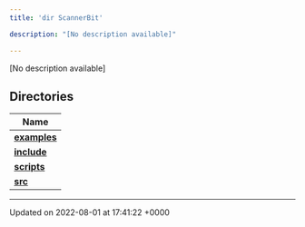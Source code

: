 ```yaml
---
title: 'dir ScannerBit'

description: "[No description available]"

---
```







[No description available]

## Directories

| Name           |
| -------------- |
| **[examples](/documentation/code/gambit_sphinx/files/dir_bbbfd0702f0dc7aacadf18c210711818/#dir-examples)**  |
| **[include](/documentation/code/gambit_sphinx/files/dir_05fbb9f424d9ed4288dc7709debd0ffd/#dir-include)**  |
| **[scripts](/documentation/code/gambit_sphinx/files/dir_95fb20c9c5d248cde58c08d66c64d998/#dir-scripts)**  |
| **[src](/documentation/code/gambit_sphinx/files/dir_7e7214566a1bf7120f8297a8773531b2/#dir-src)**  |






-------------------------------

Updated on 2022-08-01 at 17:41:22 +0000
